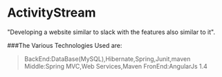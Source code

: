 # ActivityStream

"Developing a website similar to slack with the features also similar to it".

###The Various Technologies Used are:

>BackEnd:DataBase(MySQL),Hibernate,Spring,Junit,maven
>Middle:Spring MVC,Web Services,Maven
>FronEnd:AngularJs 1.4
